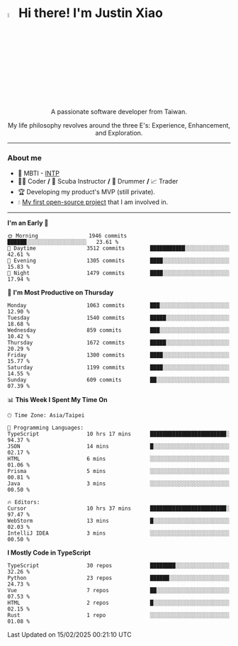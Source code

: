 # <img src="https://media.giphy.com/media/hvRJCLFzcasrR4ia7z/giphy.gif" width="5%">Hi there! I'm Justin Xiao
<p align="center">A passionate software developer from Taiwan.  </p>
<p align="center">My life philosophy revolves around the three E's: Experience, Enhancement, and Exploration.</p>

---
### About me
- 👀 MBTI - [INTP](https://www.16personalities.com/intp-personality)
- 👨‍💻 Coder **/** 🤿 Scuba Instructor **/** 🥁 Drummer **/** 📈 Trader
- 🏆 Developing my product's MVP (still private).
- 💧 [My first open-source project](https://github.com/Game-as-a-Service/Game-Lobby-Web) that I am involved in.

---
<!--START_SECTION:waka-->
**I'm an Early 🐤** 

```text
🌞 Morning                1946 commits        ██████░░░░░░░░░░░░░░░░░░░   23.61 % 
🌆 Daytime                3512 commits        ███████████░░░░░░░░░░░░░░   42.61 % 
🌃 Evening                1305 commits        ████░░░░░░░░░░░░░░░░░░░░░   15.83 % 
🌙 Night                  1479 commits        ████░░░░░░░░░░░░░░░░░░░░░   17.94 % 
```
📅 **I'm Most Productive on Thursday** 

```text
Monday                   1063 commits        ███░░░░░░░░░░░░░░░░░░░░░░   12.90 % 
Tuesday                  1540 commits        █████░░░░░░░░░░░░░░░░░░░░   18.68 % 
Wednesday                859 commits         ███░░░░░░░░░░░░░░░░░░░░░░   10.42 % 
Thursday                 1672 commits        █████░░░░░░░░░░░░░░░░░░░░   20.29 % 
Friday                   1300 commits        ████░░░░░░░░░░░░░░░░░░░░░   15.77 % 
Saturday                 1199 commits        ████░░░░░░░░░░░░░░░░░░░░░   14.55 % 
Sunday                   609 commits         ██░░░░░░░░░░░░░░░░░░░░░░░   07.39 % 
```


📊 **This Week I Spent My Time On** 

```text
🕑︎ Time Zone: Asia/Taipei

💬 Programming Languages: 
TypeScript               10 hrs 17 mins      ████████████████████████░   94.37 % 
JSON                     14 mins             █░░░░░░░░░░░░░░░░░░░░░░░░   02.17 % 
HTML                     6 mins              ░░░░░░░░░░░░░░░░░░░░░░░░░   01.06 % 
Prisma                   5 mins              ░░░░░░░░░░░░░░░░░░░░░░░░░   00.81 % 
Java                     3 mins              ░░░░░░░░░░░░░░░░░░░░░░░░░   00.50 % 

🔥 Editors: 
Cursor                   10 hrs 37 mins      ████████████████████████░   97.47 % 
WebStorm                 13 mins             █░░░░░░░░░░░░░░░░░░░░░░░░   02.03 % 
IntelliJ IDEA            3 mins              ░░░░░░░░░░░░░░░░░░░░░░░░░   00.50 % 
```

**I Mostly Code in TypeScript** 

```text
TypeScript               30 repos            ████████░░░░░░░░░░░░░░░░░   32.26 % 
Python                   23 repos            ██████░░░░░░░░░░░░░░░░░░░   24.73 % 
Vue                      7 repos             ██░░░░░░░░░░░░░░░░░░░░░░░   07.53 % 
HTML                     2 repos             █░░░░░░░░░░░░░░░░░░░░░░░░   02.15 % 
Rust                     1 repo              ░░░░░░░░░░░░░░░░░░░░░░░░░   01.08 % 
```




 Last Updated on 15/02/2025 00:21:10 UTC
<!--END_SECTION:waka-->
